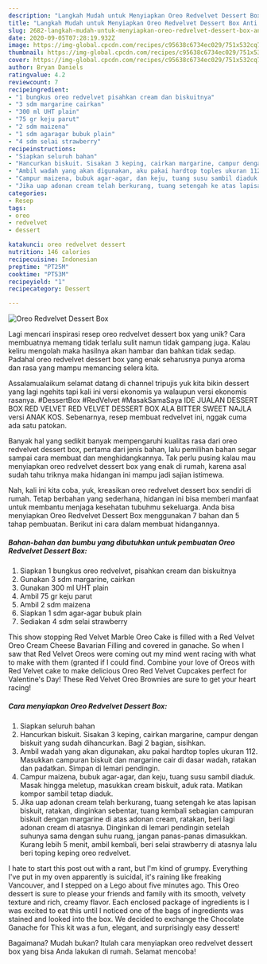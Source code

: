 ```yaml
---
description: "Langkah Mudah untuk Menyiapkan Oreo Redvelvet Dessert Box Anti Gagal"
title: "Langkah Mudah untuk Menyiapkan Oreo Redvelvet Dessert Box Anti Gagal"
slug: 2682-langkah-mudah-untuk-menyiapkan-oreo-redvelvet-dessert-box-anti-gagal
date: 2020-09-05T07:28:19.932Z
image: https://img-global.cpcdn.com/recipes/c95638c6734ec029/751x532cq70/oreo-redvelvet-dessert-box-foto-resep-utama.jpg
thumbnail: https://img-global.cpcdn.com/recipes/c95638c6734ec029/751x532cq70/oreo-redvelvet-dessert-box-foto-resep-utama.jpg
cover: https://img-global.cpcdn.com/recipes/c95638c6734ec029/751x532cq70/oreo-redvelvet-dessert-box-foto-resep-utama.jpg
author: Bryan Daniels
ratingvalue: 4.2
reviewcount: 7
recipeingredient:
- "1 bungkus oreo redvelvet pisahkan cream dan biskuitnya"
- "3 sdm margarine cairkan"
- "300 ml UHT plain"
- "75 gr keju parut"
- "2 sdm maizena"
- "1 sdm agaragar bubuk plain"
- "4 sdm selai strawberry"
recipeinstructions:
- "Siapkan seluruh bahan"
- "Hancurkan biskuit. Sisakan 3 keping, cairkan margarine, campur dengan biskuit yang sudah dihancurkan. Bagi 2 bagian, sisihkan."
- "Ambil wadah yang akan digunakan, aku pakai hardtop toples ukuran 112. Masukkan campuran biskuit dan margarine cair di dasar wadah, ratakan dan padatkan. Simpan di lemari pendingin."
- "Campur maizena, bubuk agar-agar, dan keju, tuang susu sambil diaduk. Masak hingga meletup, masukkan cream biskuit, aduk rata. Matikan kompor sambil tetap diaduk."
- "Jika uap adonan cream telah berkurang, tuang setengah ke atas lapisan biskuit, ratakan, dinginkan sebentar, tuang kembali sebagian campuran biskuit dengan margarine di atas adonan cream, ratakan, beri lagi adonan cream di atasnya. Dinginkan di lemari pendingin setelah suhunya sama dengan suhu ruang, jangan panas-panas dimasukkan. Kurang lebih 5 menit, ambil kembali, beri selai strawberry di atasnya lalu beri toping keping oreo redvelvet."
categories:
- Resep
tags:
- oreo
- redvelvet
- dessert

katakunci: oreo redvelvet dessert 
nutrition: 146 calories
recipecuisine: Indonesian
preptime: "PT25M"
cooktime: "PT53M"
recipeyield: "1"
recipecategory: Dessert

---
```



![Oreo Redvelvet Dessert Box](https://img-global.cpcdn.com/recipes/c95638c6734ec029/751x532cq70/oreo-redvelvet-dessert-box-foto-resep-utama.jpg)

Lagi mencari inspirasi resep oreo redvelvet dessert box yang unik? Cara membuatnya memang tidak terlalu sulit namun tidak gampang juga. Kalau keliru mengolah maka hasilnya akan hambar dan bahkan tidak sedap. Padahal oreo redvelvet dessert box yang enak seharusnya punya aroma dan rasa yang mampu memancing selera kita.

Assalamualaikum selamat datang di channel tripujis yuk kita bikin dessert yang lagi ngehits tapi kali ini versi ekonomis ya walaupun versi ekonomis rasanya. #DessertBox #RedVelvet #MasakSamaSaya IDE JUALAN DESSERT BOX RED VELVET RED VELVET DESSERT BOX ALA BITTER SWEET NAJLA versi ANAK KOS. Sebenarnya, resep membuat redvelvet ini, nggak cuma ada satu patokan.

Banyak hal yang sedikit banyak mempengaruhi kualitas rasa dari oreo redvelvet dessert box, pertama dari jenis bahan, lalu pemilihan bahan segar sampai cara membuat dan menghidangkannya. Tak perlu pusing kalau mau menyiapkan oreo redvelvet dessert box yang enak di rumah, karena asal sudah tahu triknya maka hidangan ini mampu jadi sajian istimewa.


Nah, kali ini kita coba, yuk, kreasikan oreo redvelvet dessert box sendiri di rumah. Tetap berbahan yang sederhana, hidangan ini bisa memberi manfaat untuk membantu menjaga kesehatan tubuhmu sekeluarga. Anda bisa menyiapkan Oreo Redvelvet Dessert Box menggunakan 7 bahan dan 5 tahap pembuatan. Berikut ini cara dalam membuat hidangannya.

<!--inarticleads1-->

##### Bahan-bahan dan bumbu yang dibutuhkan untuk pembuatan Oreo Redvelvet Dessert Box:

1. Siapkan 1 bungkus oreo redvelvet, pisahkan cream dan biskuitnya
1. Gunakan 3 sdm margarine, cairkan
1. Gunakan 300 ml UHT plain
1. Ambil 75 gr keju parut
1. Ambil 2 sdm maizena
1. Siapkan 1 sdm agar-agar bubuk plain
1. Sediakan 4 sdm selai strawberry


This show stopping Red Velvet Marble Oreo Cake is filled with a Red Velvet Oreo Cream Cheese Bavarian Filling and covered in ganache. So when I saw that Red Velvet Oreos were coming out my mind went racing with what to make with them (granted if I could find. Combine your love of Oreos with Red Velvet cake to make delicious Oreo Red Velvet Cupcakes perfect for Valentine&#39;s Day! These Red Velvet Oreo Brownies are sure to get your heart racing! 

<!--inarticleads2-->

##### Cara menyiapkan Oreo Redvelvet Dessert Box:

1. Siapkan seluruh bahan
1. Hancurkan biskuit. Sisakan 3 keping, cairkan margarine, campur dengan biskuit yang sudah dihancurkan. Bagi 2 bagian, sisihkan.
1. Ambil wadah yang akan digunakan, aku pakai hardtop toples ukuran 112. Masukkan campuran biskuit dan margarine cair di dasar wadah, ratakan dan padatkan. Simpan di lemari pendingin.
1. Campur maizena, bubuk agar-agar, dan keju, tuang susu sambil diaduk. Masak hingga meletup, masukkan cream biskuit, aduk rata. Matikan kompor sambil tetap diaduk.
1. Jika uap adonan cream telah berkurang, tuang setengah ke atas lapisan biskuit, ratakan, dinginkan sebentar, tuang kembali sebagian campuran biskuit dengan margarine di atas adonan cream, ratakan, beri lagi adonan cream di atasnya. Dinginkan di lemari pendingin setelah suhunya sama dengan suhu ruang, jangan panas-panas dimasukkan. Kurang lebih 5 menit, ambil kembali, beri selai strawberry di atasnya lalu beri toping keping oreo redvelvet.


I hate to start this post out with a rant, but I&#39;m kind of grumpy. Everything I&#39;ve put in my oven apparently is suicidal, it&#39;s raining like freaking Vancouver, and I stepped on a Lego about five minutes ago. This Oreo dessert is sure to please your friends and family with its smooth, velvety texture and rich, creamy flavor. Each enclosed package of ingredients is I was excited to eat this until I noticed one of the bags of ingredients was stained and looked into the box. We decided to exchange the Chocolate Ganache for This kit was a fun, elegant, and surprisingly easy dessert! 

Bagaimana? Mudah bukan? Itulah cara menyiapkan oreo redvelvet dessert box yang bisa Anda lakukan di rumah. Selamat mencoba!
